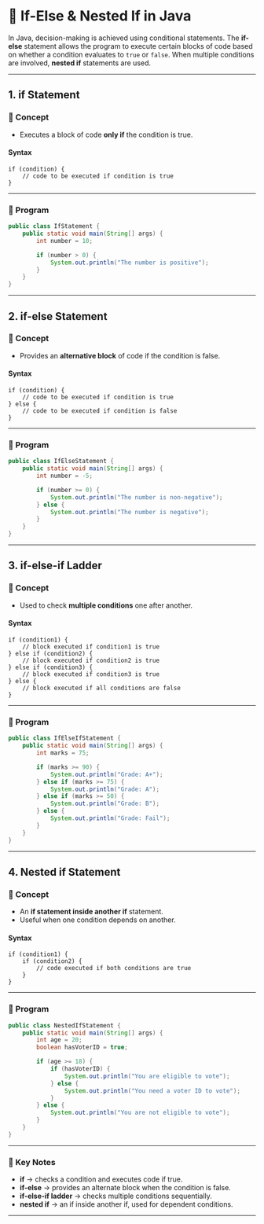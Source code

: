 # 🚀 If-Else & Nested If in Java

In Java, decision-making is achieved using conditional statements. The **if-else** statement allows the program to execute certain blocks of code based on whether a condition evaluates to `true` or `false`. When multiple conditions are involved, **nested if** statements are used.

---

## 1. if Statement

### 📘 Concept

- Executes a block of code **only if** the condition is true.

####  Syntax
```
if (condition) {
    // code to be executed if condition is true
}
```
---
### 📝 Program

```java
public class IfStatement {
    public static void main(String[] args) {
        int number = 10;

        if (number > 0) {
            System.out.println("The number is positive");
        }
    }
}
```

---

## 2. if-else Statement
### 📘 Concept

- Provides an **alternative block** of code if the condition is false.

####  Syntax
```
if (condition) {
    // code to be executed if condition is true
} else {
    // code to be executed if condition is false
}
```
---
### 📝 Program
```java
public class IfElseStatement {
    public static void main(String[] args) {
        int number = -5;

        if (number >= 0) {
            System.out.println("The number is non-negative");
        } else {
            System.out.println("The number is negative");
        }
    }
}
```

---

## 3. if-else-if Ladder
### 📘 Concept
- Used to check **multiple conditions** one after another.

#### Syntax
```
if (condition1) {
    // block executed if condition1 is true
} else if (condition2) {
    // block executed if condition2 is true
} else if (condition3) {
    // block executed if condition3 is true
} else {
    // block executed if all conditions are false
}
```
---
### 📝 Program

```java
public class IfElseIfStatement {
    public static void main(String[] args) {
        int marks = 75;

        if (marks >= 90) {
            System.out.println("Grade: A+");
        } else if (marks >= 75) {
            System.out.println("Grade: A");
        } else if (marks >= 50) {
            System.out.println("Grade: B");
        } else {
            System.out.println("Grade: Fail");
        }
    }
}
```

---

## 4. Nested if Statement
### 📘 Concept
* An **if statement inside another if** statement.
* Useful when one condition depends on another.

#### Syntax
```
if (condition1) {
    if (condition2) {
        // code executed if both conditions are true
    }
}
```
---

### 📝 Program
```java
public class NestedIfStatement {
    public static void main(String[] args) {
        int age = 20;
        boolean hasVoterID = true;

        if (age >= 18) {
            if (hasVoterID) {
                System.out.println("You are eligible to vote");
            } else {
                System.out.println("You need a voter ID to vote");
            }
        } else {
            System.out.println("You are not eligible to vote");
        }
    }
}
```

---

### 📌 Key Notes

* **if** → checks a condition and executes code if true.
* **if-else** → provides an alternate block when the condition is false.
* **if-else-if ladder** → checks multiple conditions sequentially.
* **nested if** → an if inside another if, used for dependent conditions.

---